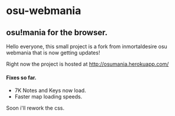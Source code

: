 # osu-webmania
## osu!mania for the browser.
Hello everyone, this small project is a fork from inmortaldesire osu webmania that is now getting updates!

Right now the project is hosted at http://osumania.herokuapp.com/


#### Fixes so far.

- 7K Notes and Keys now load.
- Faster map loading speeds.


Soon i'll rework the css.
